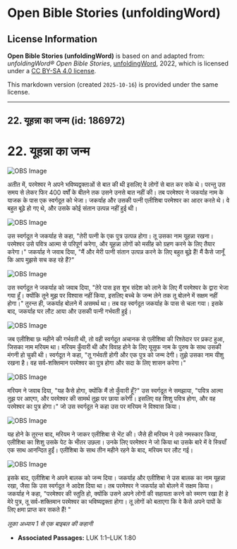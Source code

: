 # Open Bible Stories (unfoldingWord)

## License Information

**Open Bible Stories (unfoldingWord)** is based on and adapted from: _unfoldingWord® Open Bible Stories_, [unfoldingWord](https://unfoldingword.org/utw), 2022, which is licensed under a [CC BY-SA 4.0 license](https://creativecommons.org/licenses/by-sa/4.0/legalcode.en).

This markdown version (created `2025-10-16`) is provided under the same license.



--------------------------------

## 22. यूहन्ना का जन्म (id: 186972)

22\. यूहन्ना का जन्म
====================

![OBS Image](https://cdn.aquifer.bible/aquifer-content/resources/UWOBS/jpg/360px/obs-en-22-01.jpg)

अतीत में, परमेश्वर ने अपने भविष्यद्वक्ताओं से बात की थी इसलिए वे लोगों से बात कर सके थे। परन्तु उस समय से लेकर फिर 400 वर्षों के बीतने तक उसने उनसे बात नहीं की। तब परमेश्वर ने जकर्याह नाम के याजक के पास एक स्वर्गदूत को भेजा। जकर्याह और उसकी पत्नी एलीशिबा परमेश्वर का आदर करते थे। वे बहुत बूढ़े हो गए थे, और उसके कोई संतान उत्पन्न नहीं हुई थी।

![OBS Image](https://cdn.aquifer.bible/aquifer-content/resources/UWOBS/jpg/360px/obs-en-22-02.jpg)

उस स्वर्गदूत ने जकर्याह से कहा, "तेरी पत्नी के एक पुत्र उत्पन्न होगा। तू उसका नाम यूहन्ना रखना। परमेश्वर उसे पवित्र आत्मा से परिपूर्ण करेगा, और यूहन्ना लोगों को मसीह को ग्रहण करने के लिए तैयार करेगा।" जकर्याह ने जवाब दिया, "मैं और मेरी पत्नी संतान उत्पन्न करने के लिए बहुत बूढ़े हैं! मैं कैसे जानूँ कि आप मुझसे सच कह रहे हैं?"

![OBS Image](https://cdn.aquifer.bible/aquifer-content/resources/UWOBS/jpg/360px/obs-en-22-03.jpg)

उस स्वर्गदूत ने जकर्याह को जवाब दिया, "तेरे पास इस शुभ संदेश को लाने के लिए मैं परमेश्वर के द्वारा भेजा गया हूँ। क्योंकि तूने मुझ पर विश्वास नहीं किया, इसलिए बच्चे के जन्म लेने तक तू बोलने में सक्षम नहीं होगा।" तुरन्त ही, जकर्याह बोलने में असमर्थ था। तब वह स्वर्गदूत जकर्याह के पास से चला गया। इसके बाद, जकर्याह घर लौट आया और उसकी पत्नी गर्भवती हुई।

![OBS Image](https://cdn.aquifer.bible/aquifer-content/resources/UWOBS/jpg/360px/obs-en-22-04.jpg)

जब एलीशिबा छः महीने की गर्भवती थी, तो वही स्वर्गदूत अचानक से एलीशिबा की रिश्तेदार पर प्रकट हुआ, जिसका नाम मरियम था। मरियम कुँवारी थी और विवाह होने के लिए यूसुफ नाम के पुरुष के साथ उसकी मंगनी हो चुकी थी। स्वर्गदूत ने कहा, "तू गर्भवती होगी और एक पुत्र को जन्म देगी। तुझे उसका नाम यीशु रखना है। वह सर्व\-शक्तिमान परमेश्वर का पुत्र होगा और सदा के लिए शासन करेगा।"

![OBS Image](https://cdn.aquifer.bible/aquifer-content/resources/UWOBS/jpg/360px/obs-en-22-05.jpg)

मरियम ने जवाब दिया, "यह कैसे होगा, क्योंकि मैं तो कुँवारी हूँ?" उस स्वर्गदूत ने समझाया, "पवित्र आत्मा तुझ पर आएगा, और परमेश्वर की सामर्थ तुझ पर छाया करेगी। इसलिए वह शिशु पवित्र होगा, और वह परमेश्वर का पुत्र होगा।" जो उस स्वर्गदूत ने कहा उस पर मरियम ने विश्वास किया।

![OBS Image](https://cdn.aquifer.bible/aquifer-content/resources/UWOBS/jpg/360px/obs-en-22-06.jpg)

यह होने के तुरन्त बाद, मरियम ने जाकर एलीशिबा से भेंट की। जैसे ही मरियम ने उसे नमस्कार किया, एलीशिबा का शिशु उसके पेट के भीतर उछला। उनके लिए परमेश्वर ने जो किया था उसके बारे में वे स्त्रियाँ एक साथ आनन्दित हुईं। एलीशिबा के साथ तीन महीने रहने के बाद, मरियम घर लौट गई।

![OBS Image](https://cdn.aquifer.bible/aquifer-content/resources/UWOBS/jpg/360px/obs-en-22-07.jpg)

इसके बाद, एलीशिबा ने अपने बालक को जन्म दिया। जकर्याह और एलीशिबा ने उस बालक का नाम यूहन्ना रखा, जैसा कि उस स्वर्गदूत ने आदेश दिया था। तब परमेश्वर ने जकर्याह को बोलने में सक्षम किया। जकर्याह ने कहा, "परमेश्वर की स्तुति हो, क्योंकि उसने अपने लोगों की सहायता करने को स्मरण रखा है! हे मेरे पुत्र, तू सर्व\-शक्तिमान परमेश्वर का भविष्यद्वक्ता होगा। तू लोगों को बताएगा कि वे कैसे अपने पापों के लिए क्षमा प्राप्त कर सकते हैं! "

*लूका अध्याय 1 से एक बाइबल की कहानी*

* **Associated Passages:** LUK 1:1–LUK 1:80

